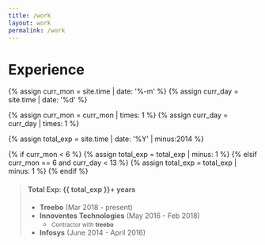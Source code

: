 ```yaml
---
title: /work
layout: work
permalink: /work
---
```


# Experience


{% assign curr_mon = site.time | date: '%-m' %}
{% assign curr_day = site.time | date: '%d' %}

{% assign curr_mon = curr_mon | times: 1 %}
{% assign curr_day = curr_day | times: 1 %}

{% assign total_exp = site.time | date: '%Y' | minus:2014  %}


{% if curr_mon < 6 %}
	{% assign total_exp = total_exp | minus: 1 %}
{% elsif curr_mon == 6 and curr_day < 13 %}
	{% assign total_exp = total_exp | minus: 1 %}
{% endif %}

> #### Total Exp: {{ total_exp }}+ years
> * **Treebo** (Mar 2018 - present)
> * **Innoventes Technologies** (May 2016 - Feb 2018)  
>  	+ <small>Contractor with **treebo**</small>
> * **Infosys** (June 2014 - April 2016)
